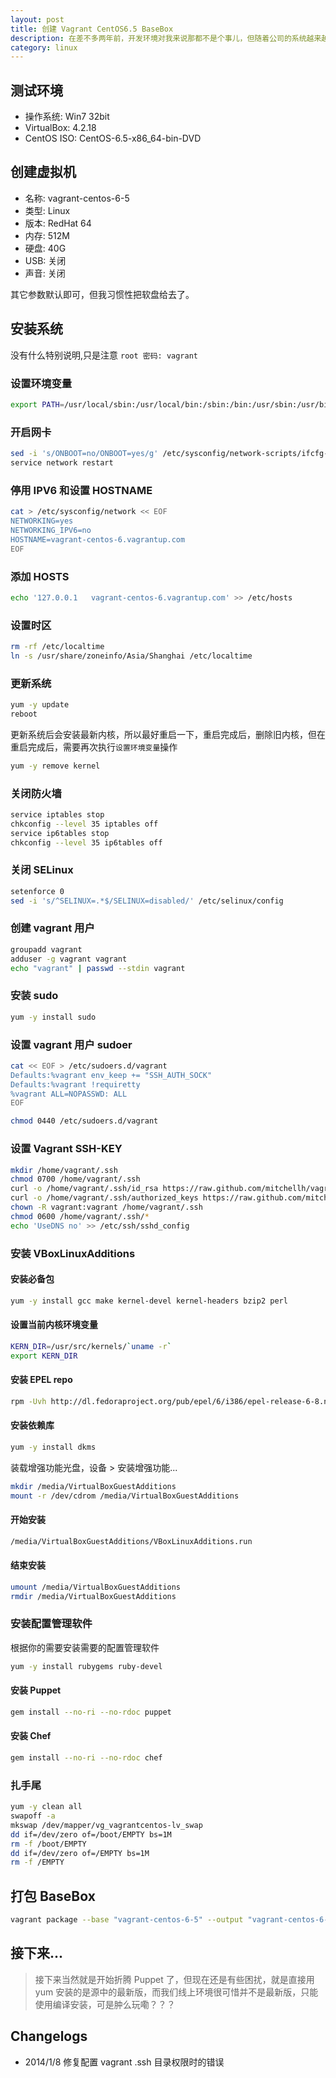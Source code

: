 ```yaml
---
layout: post
title: 创建 Vagrant CentOS6.5 BaseBox
description: 在差不多两年前，开发环境对我来说那都不是个事儿，但随着公司的系统越来越复杂，引入的技术越来越多，配置一个在本机运行的开发环境就变得越来越难，直至去年中旬，公司引入了 FastDFS后，彻底粉碎了团队所有人的本机开发环境。就在去年底，我了解到了 Vagrant，于是就和公司的运维小伙伴儿讨论是否可以用这货来做我们的开发环境，主要就是解决配置麻烦且可以运维驱动环境变化的需求。
category: linux
---
```


## 测试环境

- 操作系统: Win7 32bit
- VirtualBox: 4.2.18
- CentOS ISO: CentOS-6.5-x86_64-bin-DVD


## 创建虚拟机

- 名称: vagrant-centos-6-5
- 类型: Linux
- 版本: RedHat 64
- 内存: 512M
- 硬盘: 40G
- USB: 关闭
- 声音: 关闭

其它参数默认即可，但我习惯性把软盘给去了。


## 安装系统

没有什么特别说明,只是注意 `root 密码: vagrant`


### 设置环境变量

```bash
export PATH=/usr/local/sbin:/usr/local/bin:/sbin:/bin:/usr/sbin:/usr/bin
```


### 开启网卡

```bash
sed -i 's/ONBOOT=no/ONBOOT=yes/g' /etc/sysconfig/network-scripts/ifcfg-eth0
service network restart
```

### 停用 IPV6 和设置 HOSTNAME

```bash
cat > /etc/sysconfig/network << EOF
NETWORKING=yes
NETWORKING_IPV6=no
HOSTNAME=vagrant-centos-6.vagrantup.com
EOF
```

### 添加 HOSTS

```bash
echo '127.0.0.1   vagrant-centos-6.vagrantup.com' >> /etc/hosts
```

### 设置时区

```bash
rm -rf /etc/localtime
ln -s /usr/share/zoneinfo/Asia/Shanghai /etc/localtime
```

### 更新系统

```bash
yum -y update
reboot
```

更新系统后会安装最新内核，所以最好重启一下，重启完成后，删除旧内核，但在重启完成后，需要再次执行`设置环境变量`操作

```bash
yum -y remove kernel
```

### 关闭防火墙

```bash
service iptables stop
chkconfig --level 35 iptables off
service ip6tables stop
chkconfig --level 35 ip6tables off
```

### 关闭 SELinux

```bash
setenforce 0
sed -i 's/^SELINUX=.*$/SELINUX=disabled/' /etc/selinux/config
```

### 创建 vagrant 用户

```bash
groupadd vagrant
adduser -g vagrant vagrant
echo "vagrant" | passwd --stdin vagrant
```

### 安装 sudo

```bash
yum -y install sudo
```

### 设置 vagrant 用户 sudoer

```bash
cat << EOF > /etc/sudoers.d/vagrant
Defaults:%vagrant env_keep += "SSH_AUTH_SOCK"
Defaults:%vagrant !requiretty
%vagrant ALL=NOPASSWD: ALL
EOF

chmod 0440 /etc/sudoers.d/vagrant
```

### 设置 Vagrant SSH-KEY

```bash
mkdir /home/vagrant/.ssh
chmod 0700 /home/vagrant/.ssh
curl -o /home/vagrant/.ssh/id_rsa https://raw.github.com/mitchellh/vagrant/master/keys/vagrant
curl -o /home/vagrant/.ssh/authorized_keys https://raw.github.com/mitchellh/vagrant/master/keys/vagrant.pub
chown -R vagrant:vagrant /home/vagrant/.ssh
chmod 0600 /home/vagrant/.ssh/*
echo 'UseDNS no' >> /etc/ssh/sshd_config
```

### 安装 VBoxLinuxAdditions

#### 安装必备包

```bash
yum -y install gcc make kernel-devel kernel-headers bzip2 perl
```

#### 设置当前内核环境变量

```bash
KERN_DIR=/usr/src/kernels/`uname -r`
export KERN_DIR
```

#### 安装 EPEL repo

```bash
rpm -Uvh http://dl.fedoraproject.org/pub/epel/6/i386/epel-release-6-8.noarch.rpm
```

#### 安装依赖库

```bash
yum -y install dkms
```

装载增强功能光盘，设备 > 安装增强功能...

```bash
mkdir /media/VirtualBoxGuestAdditions
mount -r /dev/cdrom /media/VirtualBoxGuestAdditions
```

#### 开始安装

```bash
/media/VirtualBoxGuestAdditions/VBoxLinuxAdditions.run
```

#### 结束安装

```bash
umount /media/VirtualBoxGuestAdditions
rmdir /media/VirtualBoxGuestAdditions
```

### 安装配置管理软件

根据你的需要安装需要的配置管理软件

```bash
yum -y install rubygems ruby-devel
```

#### 安装 Puppet

```bash
gem install --no-ri --no-rdoc puppet
```

#### 安装 Chef

```bash
gem install --no-ri --no-rdoc chef
```

### 扎手尾

```bash
yum -y clean all
swapoff -a
mkswap /dev/mapper/vg_vagrantcentos-lv_swap
dd if=/dev/zero of=/boot/EMPTY bs=1M
rm -f /boot/EMPTY
dd if=/dev/zero of=/EMPTY bs=1M
rm -f /EMPTY
```

## 打包 BaseBox

```bash
vagrant package --base "vagrant-centos-6-5" --output "vagrant-centos-6-5.box"
```

## 接下来...

> 接下来当然就是开始折腾 Puppet 了，但现在还是有些困扰，就是直接用 yum 安装的是源中的最新版，而我们线上环境很可惜并不是最新版，只能使用编译安装，可是肿么玩嘞？？？

## Changelogs

- 2014/1/8 修复配置 vagrant .ssh 目录权限时的错误
